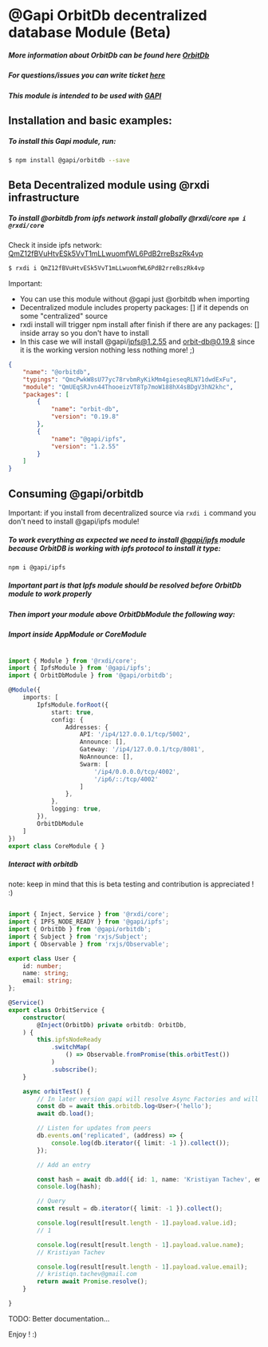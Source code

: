 # @Gapi OrbitDb decentralized database Module (Beta)

##### More information about OrbitDb can be found here [OrbitDb](https://github.com/orbitdb/orbit-db)
##### For questions/issues you can write ticket [here](http://gitlab.youvolio.com/gapi/gapi-orbitdb/issues)
##### This module is intended to be used with [GAPI](https://github.com/Stradivario/gapi)

## Installation and basic examples:
##### To install this Gapi module, run:

```bash
$ npm install @gapi/orbitdb --save
```

## Beta Decentralized module using @rxdi infrastructure

##### To install @orbitdb from ipfs network install globally @rxdi/core `npm i @rxdi/core`
Check it inside ipfs network: [QmZ12fBVuHtvESk5VvT1mLLwuomfWL6PdB2rreBszRk4vp](http://ipfs.io/ipfs/QmZ12fBVuHtvESk5VvT1mLLwuomfWL6PdB2rreBszRk4vp)

```bash
$ rxdi i QmZ12fBVuHtvESk5VvT1mLLwuomfWL6PdB2rreBszRk4vp
```

Important: 
- You can use this module without @gapi just @orbitdb when importing
- Decentralized module includes property packages: [] if it depends on some "centralized" source
- rxdi install will trigger npm install after finish if there are any packages: [] inside array so you don't have to install
- In this case we will install @gapi/ipfs@1.2.55 and orbit-db@0.19.8 since it is the working version nothing less nothing more! ;)

```json
{
    "name": "@orbitdb",
    "typings": "QmcPwkW8sU77yc78rvbmRyKikMm4gieseqRLN71dwdExFu",
    "module": "QmUEqSRJvn44ThooeizVT8Tp7moW188hX4sBDgV3hN2khc",
    "packages": [
        {
            "name": "orbit-db",
            "version": "0.19.8"
        },
        {
            "name": "@gapi/ipfs",
            "version": "1.2.55"
        }
    ]
}
```

## Consuming @gapi/orbitdb

Important: if you install from decentralized source via `rxdi i` command you don't need to install @gapi/ipfs module!

##### To work everything as expected we need to install [@gapi/ipfs](https://github.com/Stradivario/gapi-ipfs) module because OrbitDB is working with ipfs protocol to install it type:

```bash
npm i @gapi/ipfs
```
##### Important part is that Ipfs module should be resolved before OrbitDb module to work properly

##### Then import your module above OrbitDbModule the following way:

##### Import inside AppModule or CoreModule

```typescript

import { Module } from '@rxdi/core';
import { IpfsModule } from '@gapi/ipfs';
import { OrbitDbModule } from '@gapi/orbitdb';

@Module({
    imports: [
        IpfsModule.forRoot({
            start: true,
            config: {
                Addresses: {
                    API: '/ip4/127.0.0.1/tcp/5002',
                    Announce: [],
                    Gateway: '/ip4/127.0.0.1/tcp/8081',
                    NoAnnounce: [],
                    Swarm: [
                        '/ip4/0.0.0.0/tcp/4002',
                        '/ip6/::/tcp/4002'
                    ]
                },
            },
            logging: true,
        }),
        OrbitDbModule
    ]
})
export class CoreModule { }

```

##### Interact with orbitdb

note: keep in mind that this is beta testing and contribution is appreciated ! :)

```typescript

import { Inject, Service } from '@rxdi/core';
import { IPFS_NODE_READY } from '@gapi/ipfs';
import { OrbitDb } from '@gapi/orbitdb';
import { Subject } from 'rxjs/Subject';
import { Observable } from 'rxjs/Observable';

export class User {
    id: number;
    name: string;
    email: string;
};

@Service()
export class OrbitService {
    constructor(
        @Inject(OrbitDb) private orbitdb: OrbitDb,
    ) {
        this.ipfsNodeReady
            .switchMap(
                () => Observable.fromPromise(this.orbitTest())
            )
            .subscribe();
    }

    async orbitTest() {
        // In later version gapi will resolve Async Factories and will not be needed
        const db = await this.orbitdb.log<User>('hello');
        await db.load();

        // Listen for updates from peers
        db.events.on('replicated', (address) => {
            console.log(db.iterator({ limit: -1 }).collect());
        });

        // Add an entry

        const hash = await db.add({ id: 1, name: 'Kristiyan Tachev', email: 'kristiqn.tachev@gmail.com' });
        console.log(hash);

        // Query
        const result = db.iterator({ limit: -1 }).collect();

        console.log(result[result.length - 1].payload.value.id);
        // 1

        console.log(result[result.length - 1].payload.value.name);
        // Kristiyan Tachev

        console.log(result[result.length - 1].payload.value.email);
        // kristiqn.tachev@gmail.com
        return await Promise.resolve();
    }

}

```

TODO: Better documentation...

Enjoy ! :)
